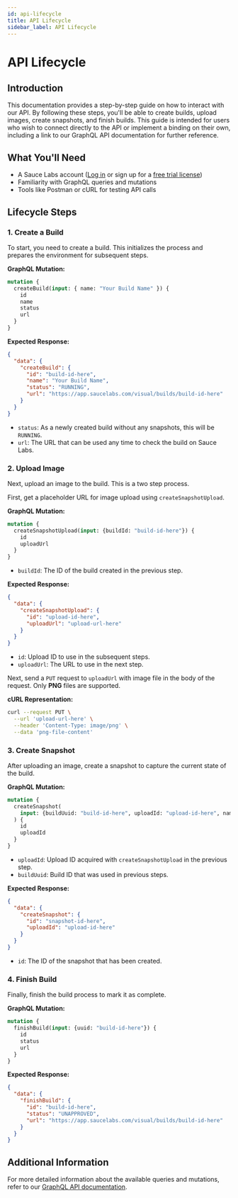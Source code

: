 ```yaml
---
id: api-lifecycle
title: API Lifecycle
sidebar_label: API Lifecycle
---
```


# API Lifecycle

## Introduction

This documentation provides a step-by-step guide on how to interact with our API. By following these steps, you'll be able to create builds, upload images, create snapshots, and finish builds. This guide is intended for users who wish to connect directly to the API or implement a binding on their own, including a link to our GraphQL API documentation for further reference.

## What You'll Need

- A Sauce Labs account ([Log in](https://accounts.saucelabs.com/am/XUI/#login/) or sign up for a [free trial license](https://saucelabs.com/sign-up))
- Familiarity with GraphQL queries and mutations
- Tools like Postman or cURL for testing API calls

## Lifecycle Steps

### 1. Create a Build

To start, you need to create a build. This initializes the process and prepares the environment for subsequent steps.

**GraphQL Mutation:**

```graphql
mutation {
  createBuild(input: { name: "Your Build Name" }) {
    id
    name
    status
    url
  }
}
```

**Expected Response:**

```json
{
  "data": {
    "createBuild": {
      "id": "build-id-here",
      "name": "Your Build Name",
      "status": "RUNNING",
      "url": "https://app.saucelabs.com/visual/builds/build-id-here"
    }
  }
}
```

- `status`: As a newly created build without any snapshots, this will be `RUNNING`.
- `url`: The URL that can be used any time to check the build on Sauce Labs.

### 2. Upload Image

Next, upload an image to the build. This is a two step process. 

First, get a placeholder URL for image upload using `createSnapshotUpload`.

**GraphQL Mutation:**

```graphql
mutation {
  createSnapshotUpload(input: {buildId: "build-id-here"}) {
    id
    uploadUrl
  }
}
```

- `buildId`: The ID of the build created in the previous step.

**Expected Response:**

```json
{
  "data": {
    "createSnapshotUpload": {
      "id": "upload-id-here",
      "uploadUrl": "upload-url-here"
    }
  }
}
```

- `id`: Upload ID to use in the subsequent steps.
- `uploadUrl`: The URL to use in the next step.

Next, send a `PUT` request to `uploadUrl` with image file in the body of the request. Only **PNG** files are supported.

**cURL Representation:**

```sh
curl --request PUT \
  --url 'upload-url-here' \
  --header 'Content-Type: image/png' \
  --data 'png-file-content'
```

### 3. Create Snapshot

After uploading an image, create a snapshot to capture the current state of the build.

**GraphQL Mutation:**

```graphql
mutation {
  createSnapshot(
    input: {buildUuid: "build-id-here", uploadId: "upload-id-here", name: "Your snapshot name"}
  ) {
    id
    uploadId
  }
}
```

- `uploadId`: Upload ID acquired with `createSnapshotUpload` in the previous step.
- `buildUuid`: Build ID that was used in previous steps.

**Expected Response:**

```json
{
  "data": {
    "createSnapshot": {
      "id": "snapshot-id-here",
      "uploadId": "upload-id-here"
    }
  }
}
```

- `id`: The ID of the snapshot that has been created.

### 4. Finish Build

Finally, finish the build process to mark it as complete.

**GraphQL Mutation:**

```graphql
mutation {
  finishBuild(input: {uuid: "build-id-here"}) {
    id
    status
    url
  }
}
```

**Expected Response:**

```json
{
  "data": {
    "finishBuild": {
      "id": "build-id-here",
      "status": "UNAPPROVED",
      "url": "https://app.saucelabs.com/visual/builds/build-id-here"
    }
  }
}
```

## Additional Information

For more detailed information about the available queries and mutations, refer to our [GraphQL API documentation](https://api.us-west-1.saucelabs.com/v1/visual/graphql).
